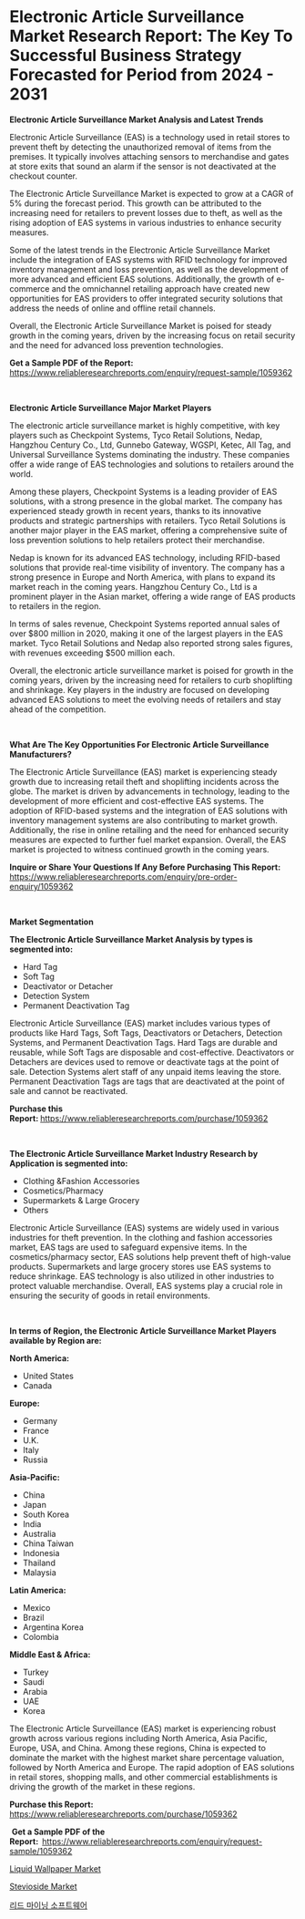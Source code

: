 <p><h1>Electronic Article Surveillance Market Research Report: The Key To Successful Business Strategy Forecasted for Period from 2024 - 2031</h1></p><p><strong>Electronic Article Surveillance Market Analysis and Latest Trends</strong></p>
<p><p>Electronic Article Surveillance (EAS) is a technology used in retail stores to prevent theft by detecting the unauthorized removal of items from the premises. It typically involves attaching sensors to merchandise and gates at store exits that sound an alarm if the sensor is not deactivated at the checkout counter.</p><p>The Electronic Article Surveillance Market is expected to grow at a CAGR of 5% during the forecast period. This growth can be attributed to the increasing need for retailers to prevent losses due to theft, as well as the rising adoption of EAS systems in various industries to enhance security measures. </p><p>Some of the latest trends in the Electronic Article Surveillance Market include the integration of EAS systems with RFID technology for improved inventory management and loss prevention, as well as the development of more advanced and efficient EAS solutions. Additionally, the growth of e-commerce and the omnichannel retailing approach have created new opportunities for EAS providers to offer integrated security solutions that address the needs of online and offline retail channels.</p><p>Overall, the Electronic Article Surveillance Market is poised for steady growth in the coming years, driven by the increasing focus on retail security and the need for advanced loss prevention technologies.</p></p>
<p><strong>Get a Sample PDF of the Report:&nbsp;</strong> <a href="https://www.reliableresearchreports.com/enquiry/request-sample/1059362">https://www.reliableresearchreports.com/enquiry/request-sample/1059362</a></p>
<p>&nbsp;</p>
<p><strong>Electronic Article Surveillance Major Market Players</strong></p>
<p><p>The electronic article surveillance market is highly competitive, with key players such as Checkpoint Systems, Tyco Retail Solutions, Nedap, Hangzhou Century Co., Ltd, Gunnebo Gateway, WGSPI, Ketec, All Tag, and Universal Surveillance Systems dominating the industry. These companies offer a wide range of EAS technologies and solutions to retailers around the world.</p><p>Among these players, Checkpoint Systems is a leading provider of EAS solutions, with a strong presence in the global market. The company has experienced steady growth in recent years, thanks to its innovative products and strategic partnerships with retailers. Tyco Retail Solutions is another major player in the EAS market, offering a comprehensive suite of loss prevention solutions to help retailers protect their merchandise.</p><p>Nedap is known for its advanced EAS technology, including RFID-based solutions that provide real-time visibility of inventory. The company has a strong presence in Europe and North America, with plans to expand its market reach in the coming years. Hangzhou Century Co., Ltd is a prominent player in the Asian market, offering a wide range of EAS products to retailers in the region.</p><p>In terms of sales revenue, Checkpoint Systems reported annual sales of over $800 million in 2020, making it one of the largest players in the EAS market. Tyco Retail Solutions and Nedap also reported strong sales figures, with revenues exceeding $500 million each.</p><p>Overall, the electronic article surveillance market is poised for growth in the coming years, driven by the increasing need for retailers to curb shoplifting and shrinkage. Key players in the industry are focused on developing advanced EAS solutions to meet the evolving needs of retailers and stay ahead of the competition.</p></p>
<p>&nbsp;</p>
<p><strong>What Are The Key Opportunities For Electronic Article Surveillance Manufacturers?</strong></p>
<p><p>The Electronic Article Surveillance (EAS) market is experiencing steady growth due to increasing retail theft and shoplifting incidents across the globe. The market is driven by advancements in technology, leading to the development of more efficient and cost-effective EAS systems. The adoption of RFID-based systems and the integration of EAS solutions with inventory management systems are also contributing to market growth. Additionally, the rise in online retailing and the need for enhanced security measures are expected to further fuel market expansion. Overall, the EAS market is projected to witness continued growth in the coming years.</p></p>
<p><strong>Inquire or Share Your Questions If Any Before Purchasing This Report:</strong> <a href="https://www.reliableresearchreports.com/enquiry/pre-order-enquiry/1059362">https://www.reliableresearchreports.com/enquiry/pre-order-enquiry/1059362</a></p>
<p>&nbsp;</p>
<p><strong>Market Segmentation</strong></p>
<p><strong>The Electronic Article Surveillance Market Analysis by types is segmented into:</strong></p>
<p><ul><li>Hard Tag</li><li>Soft Tag</li><li>Deactivator or Detacher</li><li>Detection System</li><li>Permanent Deactivation Tag</li></ul></p>
<p><p>Electronic Article Surveillance (EAS) market includes various types of products like Hard Tags, Soft Tags, Deactivators or Detachers, Detection Systems, and Permanent Deactivation Tags. Hard Tags are durable and reusable, while Soft Tags are disposable and cost-effective. Deactivators or Detachers are devices used to remove or deactivate tags at the point of sale. Detection Systems alert staff of any unpaid items leaving the store. Permanent Deactivation Tags are tags that are deactivated at the point of sale and cannot be reactivated.</p></p>
<p><strong>Purchase this Report:&nbsp;</strong><a href="https://www.reliableresearchreports.com/purchase/1059362">https://www.reliableresearchreports.com/purchase/1059362</a></p>
<p>&nbsp;</p>
<p><strong>The Electronic Article Surveillance Market Industry Research by Application is segmented into:</strong></p>
<p><ul><li>Clothing &Fashion Accessories</li><li>Cosmetics/Pharmacy</li><li>Supermarkets & Large Grocery</li><li>Others</li></ul></p>
<p><p>Electronic Article Surveillance (EAS) systems are widely used in various industries for theft prevention. In the clothing and fashion accessories market, EAS tags are used to safeguard expensive items. In the cosmetics/pharmacy sector, EAS solutions help prevent theft of high-value products. Supermarkets and large grocery stores use EAS systems to reduce shrinkage. EAS technology is also utilized in other industries to protect valuable merchandise. Overall, EAS systems play a crucial role in ensuring the security of goods in retail environments.</p></p>
<p>&nbsp;</p>
<p><strong>In terms of Region, the Electronic Article Surveillance Market Players available by Region are:</strong></p>
<p>
    <p> <strong> North America: </strong>
        <ul>
            <li>United States</li>
            <li>Canada</li>
        </ul>
        </p> 
    <p> <strong> Europe: </strong>
        <ul>
            <li>Germany</li>
            <li>France</li>
            <li>U.K.</li>
            <li>Italy</li>
            <li>Russia</li>
        </ul>
        </p> 
    <p> <strong> Asia-Pacific: </strong>
        <ul>
            <li>China</li>
            <li>Japan</li>
            <li>South Korea</li>
            <li>India</li>
            <li>Australia</li>
            <li>China Taiwan</li>
            <li>Indonesia</li>
            <li>Thailand</li>
            <li>Malaysia</li>
        </ul>
        </p> 
    <p> <strong> Latin America: </strong>
        <ul>
            <li>Mexico</li>
            <li>Brazil</li>
            <li>Argentina Korea</li>
            <li>Colombia</li>
        </ul>
        </p> 
    <p> <strong> Middle East & Africa: </strong>
        <ul>
            <li>Turkey</li>
            <li>Saudi</li>
            <li>Arabia</li>
            <li>UAE</li>
            <li>Korea</li>
        </ul>
    </p>
    </p>
<p><p>The Electronic Article Surveillance (EAS) market is experiencing robust growth across various regions including North America, Asia Pacific, Europe, USA, and China. Among these regions, China is expected to dominate the market with the highest market share percentage valuation, followed by North America and Europe. The rapid adoption of EAS solutions in retail stores, shopping malls, and other commercial establishments is driving the growth of the market in these regions.</p></p>
<p><strong>Purchase this Report: </strong><a href="https://www.reliableresearchreports.com/purchase/1059362">https://www.reliableresearchreports.com/purchase/1059362</a></p>
<p>&nbsp;<strong>Get a Sample PDF of the Report:&nbsp;&nbsp;</strong><a href="https://www.reliableresearchreports.com/enquiry/request-sample/1059362">https://www.reliableresearchreports.com/enquiry/request-sample/1059362</a></p>
<p><strong></strong></p>
<p><p><a href="https://shimmer-gardenia-37a.notion.site/Liquid-Wallpaper-Market-Size-Market-Share-and-Global-Market-Analysis-Report-2024-2031-57e4bab1b51346c2a0a6d93052c1ac6d">Liquid Wallpaper Market</a></p><p><a href="https://meowing-lemming-dd3.notion.site/Stevioside-Market-Research-Report-The-Key-To-Successful-Business-Strategy-Forecasted-for-Period-fro-b91012045f1b4bb5ab6ac7f0b4ac7153">Stevioside Market</a></p><p><a href="https://github.com/sougarounis/Market-Research-Report-List-3/blob/main/30593538147.md">리드 마이닝 소프트웨어</a></p></p>